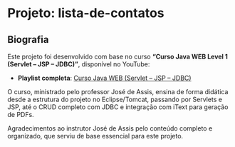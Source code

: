 # Projeto: lista-de-contatos

## Biografia

Este projeto foi desenvolvido com base no curso **“Curso Java WEB Level 1 (Servlet – JSP – JDBC)”**, disponível no YouTube:

- **Playlist completa**: [Curso Java WEB (Servlet – JSP – JDBC)](https://www.youtube.com/playlist?list=PLbEOwbQR9lqz9AnwhrrOLz9cz1-TxoiUg)

O curso, ministrado pelo professor José de Assis, ensina de forma didática desde a estrutura do projeto no Eclipse/Tomcat, passando por Servlets e JSP, até o CRUD completo com JDBC e integração com iText para geração de PDFs. 

Agradecimentos ao instrutor José de Assis pelo conteúdo completo e organizado, que serviu de base essencial para este projeto.
